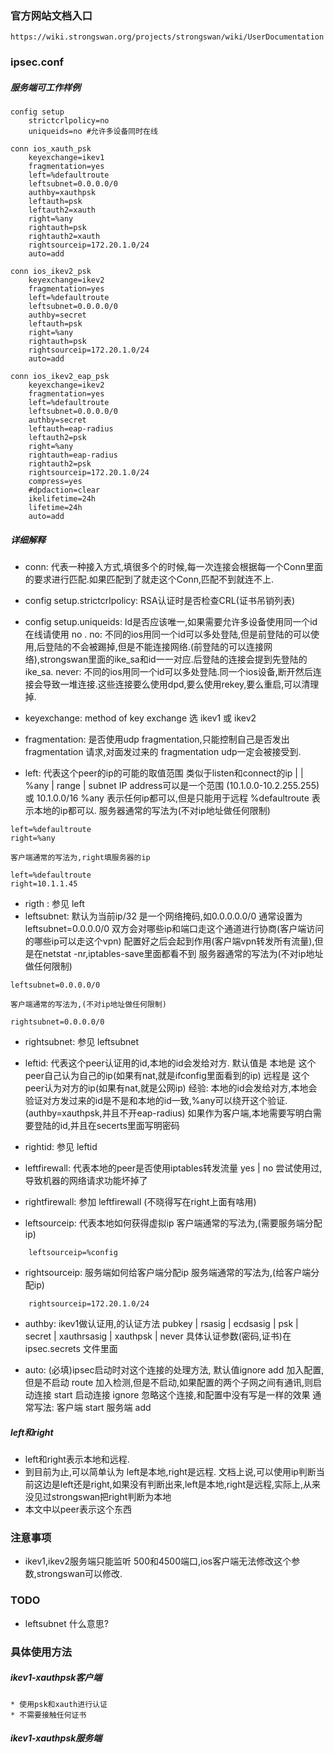 ### 官方网站文档入口
```
https://wiki.strongswan.org/projects/strongswan/wiki/UserDocumentation
```

### ipsec.conf
##### 服务端可工作样例
```
config setup
    strictcrlpolicy=no
    uniqueids=no #允许多设备同时在线

conn ios_xauth_psk
    keyexchange=ikev1
    fragmentation=yes
    left=%defaultroute
    leftsubnet=0.0.0.0/0
    authby=xauthpsk
    leftauth=psk
    leftauth2=xauth
    right=%any
    rightauth=psk
    rightauth2=xauth
    rightsourceip=172.20.1.0/24
    auto=add

conn ios_ikev2_psk
    keyexchange=ikev2
    fragmentation=yes
    left=%defaultroute
    leftsubnet=0.0.0.0/0
    authby=secret
    leftauth=psk
    right=%any
    rightauth=psk
    rightsourceip=172.20.1.0/24
    auto=add

conn ios_ikev2_eap_psk
    keyexchange=ikev2
    fragmentation=yes
    left=%defaultroute
    leftsubnet=0.0.0.0/0
    authby=secret
    leftauth=eap-radius
    leftauth2=psk
    right=%any
    rightauth=eap-radius
    rightauth2=psk
    rightsourceip=172.20.1.0/24
    compress=yes
    #dpdaction=clear
    ikelifetime=24h
    lifetime=24h
    auto=add    
```

##### 详细解释
* conn: 代表一种接入方式,填很多个的时候,每一次连接会根据每一个Conn里面的要求进行匹配.如果匹配到了就走这个Conn,匹配不到就连不上.
* config setup.strictcrlpolicy: RSA认证时是否检查CRL(证书吊销列表)

* config setup.uniqueids: Id是否应该唯一,如果需要允许多设备使用同一个id在线请使用 no .
	no: 不同的ios用同一个id可以多处登陆,但是前登陆的可以使用,后登陆的不会被踢掉,但是不能连接网络.(前登陆的可以连接网络),strongswan里面的ike_sa和id一一对应.后登陆的连接会提到先登陆的ike_sa.
	never: 不同的ios用同一个id可以多处登陆.同一个ios设备,断开然后连接会导致一堆连接.这些连接要么使用dpd,要么使用rekey,要么重启,可以清理掉.

* keyexchange: method of key exchange 选 ikev1 或 ikev2
* fragmentation: 是否使用udp fragmentation,只能控制自己是否发出 fragmentation 请求,对面发过来的 fragmentation udp一定会被接受到.
* left: 代表这个peer的ip的可能的取值范围 类似于listen和connect的ip
	<ip address> | <fqdn> | %any | range | subnet
	IP address可以是一个范围 (10.1.0.0-10.2.255.255) 或 10.1.0.0/16
	%any 表示任何ip都可以,但是只能用于远程
	%defaultroute 表示本地的ip都可以.
	服务器通常的写法为(不对ip地址做任何限制)
``` 
left=%defaultroute
right=%any
```
	客户端通常的写法为,right填服务器的ip
```
left=%defaultroute
right=10.1.1.45   
```

* rigth : 参见 left
* leftsubnet: 默认为当前ip/32 
	是一个网络掩码,如0.0.0.0.0/0 
	通常设置为 leftsubnet=0.0.0.0/0 
	双方会对哪些ip和端口走这个通道进行协商(客户端访问的哪些ip可以走这个vpn)
	配置好之后会起到作用(客户端vpn转发所有流量),但是在netstat -nr,iptables-save里面都看不到
		服务器通常的写法为(不对ip地址做任何限制)
``` 
leftsubnet=0.0.0.0/0
```
	客户端通常的写法为,(不对ip地址做任何限制)
```
rightsubnet=0.0.0.0/0
```

* rightsubnet: 参见 leftsubnet
* leftid: 代表这个peer认证用的id,本地的id会发给对方.
	默认值是 
		本地是 这个peer自己认为自己的ip(如果有nat,就是ifconfig里面看到的ip)
		远程是 这个peer认为对方的ip(如果有nat,就是公网ip)
	经验:
		本地的id会发给对方,本地会验证对方发过来的id是不是和本地的id一致,%any可以绕开这个验证.(authby=xauthpsk,并且不开eap-radius)
		如果作为客户端,本地需要写明白需要登陆的id,并且在secerts里面写明密码

* rightid: 参见 leftid
* leftfirewall: 代表本地的peer是否使用iptables转发流量
	yes | no
	尝试使用过,导致机器的网络请求功能坏掉了
* rightfirewall: 参加 leftfirewall (不晓得写在right上面有啥用)

* leftsourceip: 代表本地如何获得虚拟ip
	客户端通常的写法为,(需要服务端分配ip)
```
    leftsourceip=%config
```
* rightsourceip: 服务端如何给客户端分配ip
	服务端通常的写法为,(给客户端分配ip)
```
    rightsourceip=172.20.1.0/24
```

* authby: ikev1做认证用,的认证方法
	pubkey | rsasig | ecdsasig | psk | secret | xauthrsasig | xauthpsk | never
	具体认证参数(密码,证书)在 ipsec.secrets 文件里面

* auto: (必填)ipsec启动时对这个连接的处理方法,
	默认值ignore
	add 加入配置,但是不启动
	route 加入检测,但是不启动,如果配置的两个子网之间有通讯,则启动连接
	start 启动连接
	ignore 忽略这个连接,和配置中没有写是一样的效果
	通常写法: 客户端 start 服务端 add

##### left和right
* left和right表示本地和远程.
* 到目前为止,可以简单认为 left是本地,right是远程.
	文档上说,可以使用ip判断当前这边是left还是right,如果没有判断出来,left是本地,right是远程,实际上,从来没见过strongswan把right判断为本地
* 本文中以peer表示这个东西


### 注意事项
* ikev1,ikev2服务端只能监听 500和4500端口,ios客户端无法修改这个参数,strongswan可以修改.

### TODO
* leftsubnet 什么意思?

### 具体使用方法
##### ikev1-xauthpsk客户端
	* 使用psk和xauth进行认证
	* 不需要接触任何证书
##### ikev1-xauthpsk服务端